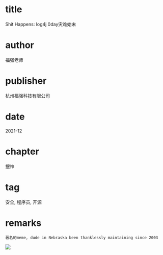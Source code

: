 # title
Shit Happens: log4j 0day灾难始末

# author
福强老师

# publisher
杭州福强科技有限公司

# date
2021-12

# chapter
搜神

# tag
安全, 程序员, 开源

# remarks
`著名的meme, dude in Nebraska been thanklessly maintaining since 2003`

![](imgs/2022-01-31-02-36-56.png)
